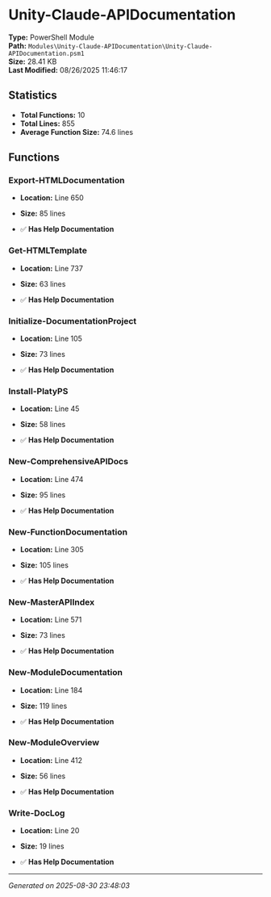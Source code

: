 # Unity-Claude-APIDocumentation

**Type:** PowerShell Module  
**Path:** `Modules\Unity-Claude-APIDocumentation\Unity-Claude-APIDocumentation.psm1`  
**Size:** 28.41 KB  
**Last Modified:** 08/26/2025 11:46:17  

## Statistics

- **Total Functions:** 10
- **Total Lines:** 855
- **Average Function Size:** 74.6 lines

## Functions


### Export-HTMLDocumentation

- **Location:** Line 650
- **Size:** 85 lines

- ✅ **Has Help Documentation** 
### Get-HTMLTemplate

- **Location:** Line 737
- **Size:** 63 lines

- ✅ **Has Help Documentation** 
### Initialize-DocumentationProject

- **Location:** Line 105
- **Size:** 73 lines

- ✅ **Has Help Documentation** 
### Install-PlatyPS

- **Location:** Line 45
- **Size:** 58 lines

- ✅ **Has Help Documentation** 
### New-ComprehensiveAPIDocs

- **Location:** Line 474
- **Size:** 95 lines

- ✅ **Has Help Documentation** 
### New-FunctionDocumentation

- **Location:** Line 305
- **Size:** 105 lines

- ✅ **Has Help Documentation** 
### New-MasterAPIIndex

- **Location:** Line 571
- **Size:** 73 lines

- ✅ **Has Help Documentation** 
### New-ModuleDocumentation

- **Location:** Line 184
- **Size:** 119 lines

- ✅ **Has Help Documentation** 
### New-ModuleOverview

- **Location:** Line 412
- **Size:** 56 lines

- ✅ **Has Help Documentation** 
### Write-DocLog

- **Location:** Line 20
- **Size:** 19 lines

- ✅ **Has Help Documentation**

---
*Generated on 2025-08-30 23:48:03*
